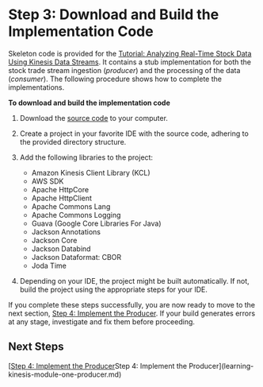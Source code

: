# Step 3: Download and Build the Implementation Code<a name="learning-kinesis-module-one-download"></a>

Skeleton code is provided for the [Tutorial: Analyzing Real\-Time Stock Data Using Kinesis Data Streams](learning-kinesis-module-one.md)\. It contains a stub implementation for both the stock trade stream ingestion \(*producer*\) and the processing of the data \(*consumer*\)\. The following procedure shows how to complete the implementations\. 

**To download and build the implementation code**

1. Download the [source code](https://github.com/awslabs/amazon-kinesis-learning/tree/learning-module-1) to your computer\.

1. Create a project in your favorite IDE with the source code, adhering to the provided directory structure\.

1. Add the following libraries to the project:
   + Amazon Kinesis Client Library \(KCL\)
   + AWS SDK
   + Apache HttpCore
   + Apache HttpClient
   + Apache Commons Lang
   + Apache Commons Logging
   + Guava \(Google Core Libraries For Java\)
   + Jackson Annotations
   + Jackson Core
   + Jackson Databind
   + Jackson Dataformat: CBOR
   + Joda Time

1. Depending on your IDE, the project might be built automatically\. If not, build the project using the appropriate steps for your IDE\.

If you complete these steps successfully, you are now ready to move to the next section, [Step 4: Implement the Producer](learning-kinesis-module-one-producer.md)\. If your build generates errors at any stage, investigate and fix them before proceeding\.

## Next Steps<a name="learning-kinesis-module-one-download-next"></a>

[[Step 4: Implement the Producer](learning-kinesis-module-one-producer.md)Step 4: Implement the Producer](learning-kinesis-module-one-producer.md)